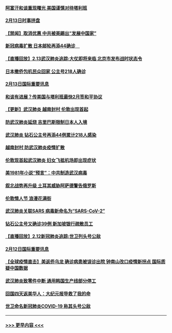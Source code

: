 #### [阿富汗和谈重现曙光 美国谨慎对待塔利班](../pages/prog202/a102776748.md?t=02140744) 
#### [2月13日时事拼盘](../pages/prog202/a102776689.md?t=02140744) 
#### [【禁闻】取消优惠 中共被美踢出“发展中国家”](../pages/prog202/a102776670.md?t=02140744) 
#### [新冠病毒扩散 日本邮轮再添44确诊　](../pages/prog202/a102776518.md?t=02140744) 
#### [【直播回放】2.13武汉肺炎追踪:大仗即将来临 北京市发布战时状态令](../pages/prog202/a102776399.md?t=02140744) 
#### [日本撤侨包机民众回家 公主号218人确诊](../pages/prog202/a102776346.md?t=02140744) 
#### [2月13日国际重要讯息](../pages/prog202/a102776339.md?t=02140744) 
#### [和谈有进展？传美国与塔利班最快2月签和平协议](../pages/prog202/a102776291.md?t=02140744) 
#### [【更新】武汉肺炎 越南封村 伦敦出现首起](../pages/prog202/a102770740.md?t=02140744) 
#### [防武汉肺炎延烧 吉里巴斯限制日本人入境](../pages/prog202/a102776276.md?t=02140744) 
#### [武汉肺炎 钻石公主号再添44例累计218人感染](../pages/prog202/a102776089.md?t=02140744) 
#### [越南封村 防武汉肺炎疫情扩散](../pages/prog202/a102776214.md?t=02140744) 
#### [伦敦现首起武汉肺炎 妇女飞抵机场即出现症状](../pages/prog202/a102776031.md?t=02140744) 
#### [美1981年小说“预言”：中共制造武汉病毒](../pages/prog202/a102775980.md?t=02140744) 
#### [叙北战势再升级 土耳其威胁阿萨德警告俄罗斯](../pages/prog202/a102775904.md?t=02140744) 
#### [伦敦情人节 浪漫花满街](../pages/prog202/a102775786.md?t=02140744) 
#### [武汉肺炎关联SARS 病毒新命名为“SARS-CoV-2”](../pages/prog202/a102775719.md?t=02140744) 
#### [钻石公主号又确诊39例 新加坡银行疏散员工](../pages/prog202/a102775691.md?t=02140744) 
#### [【直播回放】2.12新冠肺炎追踪:世卫列头号公敌](../pages/prog202/a102775541.md?t=02140744) 
#### [2月12日国际重要讯息](../pages/prog202/a102775437.md?t=02140744) 
#### [【全球疫情直击】美返侨乌龙 确诊病患被误诊出院 钟南山改口疫情新拐点 国际质疑中国数据](../pages/prog202/a102775378.md?t=02140744) 
#### [武汉肺炎致零件中断 通用韩国生产线部分停工](../pages/prog202/a102775365.md?t=02140744) 
#### [回国四天返美华人：大纪元报导救了我的命](../pages/prog202/a102775342.md?t=02140744) 
#### [世卫命名新冠肺炎COVID-19 称其头号公敌](../pages/prog202/a102775196.md?t=02140744) 

----
#### [ >>> 更早内容 <<< ](../indexes/prog202-earlier.md)
